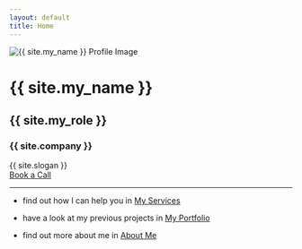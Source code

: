 ```yaml
---
layout: default
title: Home
---
```


<div class="container_center">
  <!-- <img src="{{ site.logo }}" alt="{{ site.company }} logo" class="logo" /> -->

  <img src="{{ site.profile_image }}" alt="{{ site.my_name }} Profile Image" class="logo" />

  <h1>{{ site.my_name }}</h1>
  <h2>{{ site.my_role }}</h2>
  <h3>{{ site.company }}</h3>
  <div class="slogan">{{ site.slogan }}</div>
  <a href="{{ site.meeting_link }}" target="_blank" class="book-call-btn">Book a Call</a>

</div>
<hr />

- find out how I can help you in [My Services](services.md)

- have a look at my previous projects in [My Portfolio](portfolio.md)

- find out more about me in [About Me](about.md)

